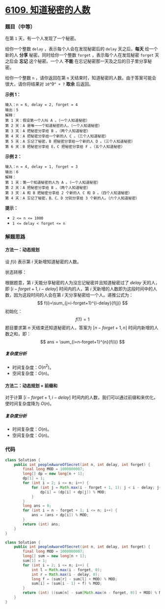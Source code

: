 # [6109. 知道秘密的人数](https://leetcode.cn/problems/number-of-people-aware-of-a-secret/)

### 题目（中等）

在第 `1` 天，有一个人发现了一个秘密。

给你一个整数 `delay` ，表示每个人会在发现秘密后的 `delay` 天之后，**每天** 给一个新的人 **分享** 秘密。同时给你一个整数 `forget` ，表示每个人在发现秘密 `forget` 天之后会 **忘记**
这个秘密。一个人 **不能** 在忘记秘密那一天及之后的日子里分享秘密。

给你一个整数 `n` ，请你返回在第 `n` 天结束时，知道秘密的人数。由于答案可能会很大，请你将结果对 `10`^9^` + 7` **取余** 后返回。

**示例 1：**

```
输入：n = 6, delay = 2, forget = 4
输出：5
解释：
第 1 天：假设第一个人叫 A 。（一个人知道秘密）
第 2 天：A 是唯一一个知道秘密的人。（一个人知道秘密）
第 3 天：A 把秘密分享给 B 。（两个人知道秘密）
第 4 天：A 把秘密分享给一个新的人 C 。（三个人知道秘密）
第 5 天：A 忘记了秘密，B 把秘密分享给一个新的人 D 。（三个人知道秘密）
第 6 天：B 把秘密分享给 E，C 把秘密分享给 F 。（五个人知道秘密）
```

**示例 2：**

```
输入：n = 4, delay = 1, forget = 3
输出：6
解释：
第 1 天：第一个知道秘密的人为 A 。（一个人知道秘密）
第 2 天：A 把秘密分享给 B 。（两个人知道秘密）
第 3 天：A 和 B 把秘密分享给 2 个新的人 C 和 D 。（四个人知道秘密）
第 4 天：A 忘记了秘密，B、C、D 分别分享给 3 个新的人。（六个人知道秘密）
```

**提示：**

* `2 <= n <= 1000`
* `1 <= delay < forget <= n`

### 解题思路

#### 方法一：动态规划

设 $f(i)$ 表示第 $i$ 天新增知道秘密的人数。

状态转移：

根据题意，第 $i$ 天能分享秘密的人为没忘记秘密并且知道秘密过了 $delay$ 天的人，即 $[i-forget+1,i-delay]$ 时间内的人，第 $i$ 天新增的人数即为这段时间中的人数，因为这段时间的人会在第 $i$ 天分享秘密给一个人。递推公式为：
$$
f(i)=\sum_{j=i-forget+1}^{i-delay}{f(j)}
$$
初始化：
$$
f(1) = 1
$$
题目要求第 $n$ 天结束还知道秘密的人，答案为 $[n-forget+1, n]$ 时间内新增的人数之和，即：
$$
ans = \sum_{i=n-forget+1}^{n}{f(i)}
$$


##### 复杂度分析

- 时间复杂度：$O(n^2)$。
- 空间复杂度：$O(n)$。

#### 方法二：动态规划 + 前缀和

对于计算 $[i-forget+1,i-delay]$ 时间内的人数，我们可以通过前缀和来优化，使时间复杂度降为 $O(n)$。

##### 复杂度分析

- 时间复杂度：$O(n)$。
- 空间复杂度：$O(n)$。

### 代码

```java
class Solution {
    public int peopleAwareOfSecret(int n, int delay, int forget) {
        final long MOD = 1000000007;
        long[] dp = new long[n + 1];
        dp[1] = 1;
        for (int i = 2; i <= n; i++) {
            for (int j = Math.max(i - forget + 1, 1); j < i - delay; j++) {
                dp[i] = (dp[i] + dp[j]) % MOD;
            }
        }
        long ans = 0;
        for (int i = n - forget + 1; i <= n; i++) {
            ans = (ans + dp[i]) % MOD;
        }
        return (int) ans;
    }
}
```

```java
class Solution {
    public int peopleAwareOfSecret(int n, int delay, int forget) {
        final long MOD = 1000000007;
        long[] sum = new long[n + 1];
        sum[1] = 1;
        for (int i = 2; i <= n; i++) {
            int l = Math.max(i - forget, 0);
            int r = Math.max(i - delay, 0);
            long f = (sum[r] - sum[l] + MOD) % MOD;
            sum[i] = (sum[i - 1] + f) % MOD;
        }
        return (int) ((sum[n] - sum[Math.max(n - forget, 0)] + MOD) % MOD);
    }
}
```

